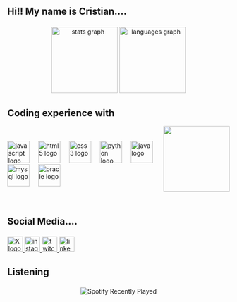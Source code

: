 <h2 align="left">Hi!! My name is Cristian....</h2>

###

<div align="center">
  <img src="https://github-readme-stats.vercel.app/api?username=Cristiaann19&hide_title=false&hide_rank=false&show_icons=true&include_all_commits=true&count_private=true&disable_animations=false&theme=dark&locale=en&hide_border=false" height="150" alt="stats graph"  />
  <img src="https://github-readme-stats.vercel.app/api/top-langs?username=Cristiaann19&locale=en&hide_title=false&layout=compact&card_width=320&langs_count=5&theme=dark&hide_border=false" height="150" alt="languages graph"  />

</div>

###
<h2 align="left">Coding experience with</h2>
<img align="right" height="150" src="https://media.tenor.com/GSQbjDnvnREAAAAM/ghost-cod-call-of-duty.gif"  />
<br>
<br>
<div align="left">
  <img src="https://cdn.jsdelivr.net/gh/devicons/devicon/icons/javascript/javascript-original.svg" height="50" alt="javascript logo"  />
  <img width="12" />
  <img src="https://cdn.jsdelivr.net/gh/devicons/devicon/icons/html5/html5-original.svg" height="50" alt="html5 logo"  />
  <img width="12" />
  <img src="https://cdn.jsdelivr.net/gh/devicons/devicon/icons/css3/css3-original.svg" height="50" alt="css3 logo"  />
  <img width="12" />
  <img src="https://cdn.jsdelivr.net/gh/devicons/devicon/icons/python/python-original.svg" height="50" alt="python logo"  />
  <img width="12" />
  <img src="https://cdn.jsdelivr.net/gh/devicons/devicon/icons/java/java-original.svg" height="50" alt="java logo"  />
  <img width="12" />
  <img src="https://cdn.jsdelivr.net/gh/devicons/devicon/icons/mysql/mysql-original.svg" height="50" alt="mysql logo"  />
  <img width="12" />
  <img src="https://cdn.jsdelivr.net/gh/devicons/devicon/icons/oracle/oracle-original.svg" height="50" alt="oracle logo"  />
  <img width="12" />
</div>
<br>
<br>

<h2 align="left">Social Media....</h2>

###

<div align="left">
  <a href="https://x.com/icrixxc" rel="nofollow" target="_blank">
    <img src="https://img.shields.io/static/v1?message=X&logo=X&label=&color=black&logoColor=white&labelColor=&style=for-the-badge" height="35" alt="X logo"  />
  </a>
  <a href="https://instagram.com/icrixxc" rel="nofollow" target="_blank">
    <img src="https://img.shields.io/static/v1?message=Instagram&logo=instagram&label=&color=E4405F&logoColor=white&labelColor=&style=for-the-badge" height="35" alt="instagram logo"  />
  </a>
  <a href="https://www.twitch.tv/cristianmmq" rel="nofollow" target="_blank">
    <img src="https://img.shields.io/static/v1?message=Twitch&logo=twitch&label=&color=9146FF&logoColor=white&labelColor=&style=for-the-badge" height="35" alt="twitch logo"  />
  </a>
  <a href="https://www.linkedin.com/in/cristian-jesus-huaman-cruz-0b10a22b0/" rel="nofollow" target="_blank">
    <img src="https://img.shields.io/static/v1?message=LinkedIn&logo=linkedin&label=&color=0077B5&logoColor=white&labelColor=&style=for-the-badge" height="35" alt="linkedin logo"  />
  </a>
</div>

###
<h2 align="left">Listening</h2>

###
<div align="center">
  <img src="https://spotify-recently-played-readme.vercel.app/api?user=4r0qvsvsiiimtbl902vv6r4lj&unique=true" alt="Spotify Recently Played" />
</div>
